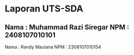 # Laporan UTS-SDA

Nama  : Muhammad Razi Siregar
NPM   : 2408107010101
------------------------------
Nama  : Randy Maulana
NPM   : 2308107010154
